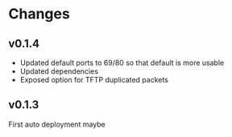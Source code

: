 # Changes

## v0.1.4

- Updated default ports to 69/80 so that default is more usable
- Updated dependencies
- Exposed option for TFTP duplicated packets

## v0.1.3

First auto deployment maybe
